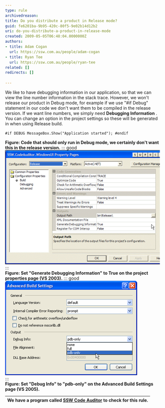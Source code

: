 ```yaml
---
type: rule
archivedreason: 
title: Do you distribute a product in Release mode?
guid: fe6201ba-9b95-420c-80f5-9e02b14d12b2
uri: do-you-distribute-a-product-in-release-mode
created: 2009-05-05T06:48:04.0000000Z
authors:
- title: Adam Cogan
  url: https://ssw.com.au/people/adam-cogan
- title: Ryan Tee
  url: https://ssw.com.au/people/ryan-tee
related: []
redirects: []

---
```


We like to have debugging information in our application, so that we can view the line number information in the stack trace. However, we won't release our product in Debug mode, for example if we use "#if Debug" statement in our code we don't want them to be compiled in the release version. If we want line numbers, we simply need  **Debugging Information** . You can change an option in the project settings so these will be generated in when using Release build.   
<!--endintro-->


```
#if DEBUG MessageBox.Show("Application started"); #endif
```

**Figure: Code that should only run in Debug mode, we certainly don't want this in the release version.** 
::: good  
![](DebugConfiguration.gif)  
:::  
**Figure: Set "Generate Debugging Information" to True on the project properties page (VS 2003).** 
::: good  
![](VS2005AdvancedBuildSettings.gif)  
:::  
**Figure: Set "Debug Info" to "pdb-only" on the Advanced Build Settings page (VS 2005).** 

| We have a program called [SSW Code Auditor](http://www.ssw.com.au/ssw/CodeAuditor/Default.aspx) to check for this rule. |
| --- |
